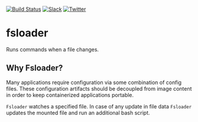 [![Build Status](https://github.com/kubeops/fsloader/workflows/CI/badge.svg)](https://github.com/kubeops/fsloader/actions?workflow=CI)
[![Slack](https://shields.io/badge/Join_Slack-salck?color=4A154B&logo=slack)](https://slack.appscode.com)
[![Twitter](https://img.shields.io/twitter/follow/kubeops.svg?style=social&logo=twitter&label=Follow)](https://twitter.com/intent/follow?screen_name=Kubeops)

# fsloader
Runs commands when a file changes.

## Why Fsloader?
Many applications require configuration via some combination of config files. These configuration artifacts
should be decoupled from image content in order to keep containerized applications portable.

`Fsloader` watches a specified file. In case of any update in file data `Fsloader` updates the mounted file and run an additional bash script.
